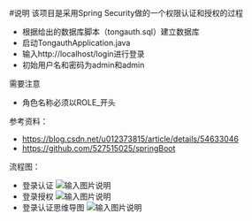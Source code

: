 #说明
 该项目是采用Spring Security做的一个权限认证和授权的过程<br>
 * 根据给出的数据库脚本（tongauth.sql）建立数据库
 * 启动TongauthApplication.java
 * 输入http://localhost/login进行登录
 * 初始用户名和密码为admin和admin<br>
 
 需要注意
 * 角色名称必须以ROLE_开头<br>
 
参考资料：
* https://blog.csdn.net/u012373815/article/details/54633046
* https://github.com/527515025/springBoot

流程图：

* 登录认证
![输入图片说明](https://gitee.com/uploads/images/2018/0419/115058_d6417447_1224684.png "2.png")
* 登录授权
![输入图片说明](https://gitee.com/uploads/images/2018/0419/115253_4547b1d8_1224684.png "1.png")
* 登录认证思维导图
![输入图片说明](https://gitee.com/uploads/images/2018/0419/115120_a60ee04d_1224684.jpeg "认证.jpg")
